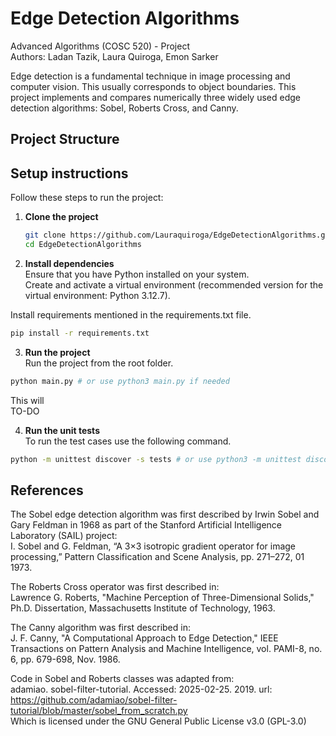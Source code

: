 # Edge Detection Algorithms
Advanced Algorithms (COSC 520) - Project     
Authors: Ladan Tazik, Laura Quiroga, Emon Sarker     
      
Edge detection is a fundamental technique in image processing and computer vision. This usually corresponds to object boundaries. This project implements and compares numerically three widely used edge detection algorithms: Sobel, Roberts Cross, and Canny. 


## Project Structure

## Setup instructions   
Follow these steps to run the project:
1. **Clone the project**      
   ```bash
   git clone https://github.com/Lauraquiroga/EdgeDetectionAlgorithms.git
   cd EdgeDetectionAlgorithms
   ```

2.  **Install dependencies**     
   Ensure that you have Python installed on your system.     
   Create and activate a virtual environment (recommended version for the virtual environment: Python 3.12.7).       

   Install requirements mentioned in the requirements.txt file.       
   
   ```bash
   pip install -r requirements.txt
   ```


3.  **Run the project**      
   Run the project from the root folder.       
   ```bash
   python main.py # or use python3 main.py if needed
   ```
   This will    
   TO-DO    
   
4.  **Run the unit tests**       
   To run the test cases use the following command.       
   ```bash
   python -m unittest discover -s tests # or use python3 -m unittest discover -s tests if needed
   ```

## References         

The Sobel edge detection algorithm was first described by Irwin Sobel and Gary Feldman in 1968 as part of the Stanford Artificial Intelligence Laboratory (SAIL)
project:          
I. Sobel and G. Feldman, “A 3×3 isotropic gradient operator for image
processing,” Pattern Classification and Scene Analysis, pp. 271–272, 01
1973.           

The Roberts Cross operator was first described in:        
Lawrence G. Roberts, "Machine Perception of Three-Dimensional Solids," Ph.D. Dissertation, Massachusetts Institute of Technology, 1963.      

The Canny algorithm was first described in:        
J. F. Canny, "A Computational Approach to Edge Detection," IEEE Transactions on Pattern Analysis and Machine Intelligence, vol. PAMI-8, no. 6, pp. 679-698, Nov. 1986.         

Code in Sobel and Roberts classes was adapted from:            
adamiao. sobel-filter-tutorial. Accessed: 2025-02-25. 2019. url: https://github.com/adamiao/sobel-filter-tutorial/blob/master/sobel_from_scratch.py         
Which is licensed under the GNU General Public License v3.0 (GPL-3.0)    